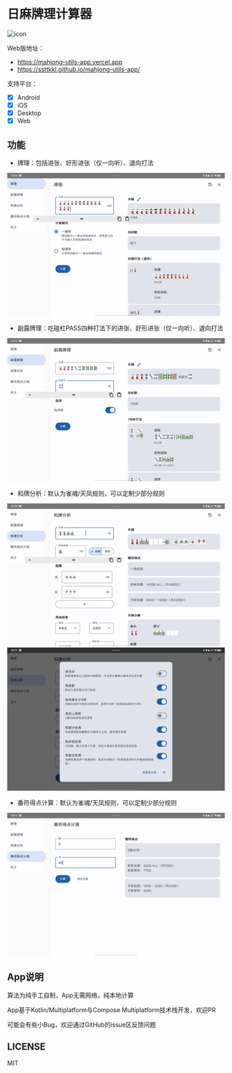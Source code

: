 日麻牌理计算器
======

![icon](fastlane/metadata/android/zh-CN/images/icon.jpg)

Web版地址：

- https://mahjong-utils-app.vercel.app
- https://ssttkkl.github.io/mahjong-utils-app/

支持平台：

- [x] Android
- [x] iOS
- [x] Desktop
- [x] Web

## 功能

- 牌理：包括进张、好形进张（仅一向听）、退向打法

![牌理](fastlane/metadata/android/zh-CN/images/tenInchScreenshots/Screenshot_20240825_200657.jpg)

- 副露牌理：吃碰杠PASS四种打法下的进张、好形进张（仅一向听）、退向打法

![副露牌理](fastlane/metadata/android/zh-CN/images/tenInchScreenshots/Screenshot_20240825_200719.jpg)

- 和牌分析：默认为雀魂/天凤规则，可以定制少部分规则

![和牌分析](fastlane/metadata/android/zh-CN/images/tenInchScreenshots/Screenshot_20240825_200931.jpg)
![规则定制](fastlane/metadata/android/zh-CN/images/tenInchScreenshots/Screenshot_20240825_201324.jpg)

- 番符得点计算：默认为雀魂/天凤规则，可以定制少部分规则

![番符得点计算](fastlane/metadata/android/zh-CN/images/tenInchScreenshots/Screenshot_20240825_201311.jpg)

## App说明

算法为纯手工自制，App无需网络，纯本地计算

App基于Kotlin/Multiplatform与Compose Multiplatform技术栈开发，欢迎PR

可能会有些小Bug，欢迎通过GitHub的issue区反馈问题

## LICENSE

MIT
